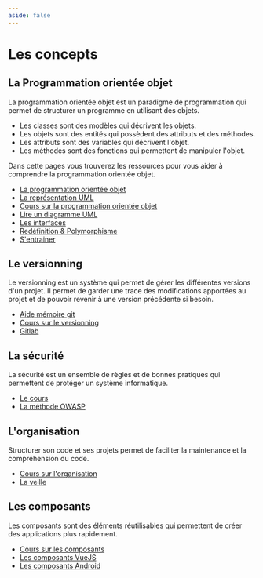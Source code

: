 ```yaml
---
aside: false
---
```


# Les concepts

## La Programmation orientée objet

La programmation orientée objet est un paradigme de programmation qui permet de structurer un programme en utilisant des objets. 

- Les classes sont des modèles qui décrivent les objets.
- Les objets sont des entités qui possèdent des attributs et des méthodes.
- Les attributs sont des variables qui décrivent l'objet. 
- Les méthodes sont des fonctions qui permettent de manipuler l'objet.

Dans cette pages vous trouverez les ressources pour vous aider à comprendre la programmation orientée objet.

- [La programmation orientée objet](/cheatsheets/poo/)
- [La représentation UML](/cheatsheets/poo-uml/)
- [Cours sur la programmation orientée objet](/cours/poo.md)
- [Lire un diagramme UML](/cours/uml.md)
- [Les interfaces](/cours/les_interfaces.md)
- [Redéfinition & Polymorphisme](/cours/poo_redefinition_polymorphisme.md)
- [S'entrainer](/pages/urdle.md)

## Le versionning

Le versionning est un système qui permet de gérer les différentes versions d'un projet. Il permet de garder une trace des modifications apportées au projet et de pouvoir revenir à une version précédente si besoin.

- [Aide mémoire git](/cheatsheets/git/)
- [Cours sur le versionning](/cours/git.md)
- [Gitlab](/cours/gitlab.md)

## La sécurité

La sécurité est un ensemble de règles et de bonnes pratiques qui permettent de protéger un système informatique.

- [Le cours](/cours/securite_applications.md)
- [La méthode OWASP](/cheatsheets/owasp/)

## L'organisation

Structurer son code et ses projets permet de faciliter la maintenance et la compréhension du code.

- [Cours sur l'organisation](/cours/organisations.md)
- [La veille](/cours/veille.md)

## Les composants

Les composants sont des éléments réutilisables qui permettent de créer des applications plus rapidement.

- [Cours sur les composants](/cours/composants.md)
- [Les composants VueJS](/tp/composants/vuejs.md)
- [Les composants Android](/tp/composants/android.md)